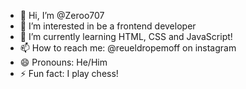 - 👋 Hi, I’m @Zeroo707
- 👀 I’m interested in be a frontend developer 
- 🌱 I’m currently learning HTML, CSS and JavaScript!
- 📫 How to reach me: @reueldropemoff on instagram
- 😄 Pronouns: He/Him
- ⚡ Fun fact: I play chess!

<!---
Zeroo707/Zeroo707 is a ✨ special ✨ repository because its `README.md` (this file) appears on your GitHub profile.
You can click the Preview link to take a look at your changes.
--->
